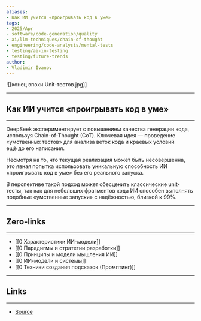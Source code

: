 ```yaml
---
aliases: 
- Как ИИ учится «проигрывать код в уме» 
tags:
- 2025/Apr
- software/code-generation/quality
- ai/llm-techniques/chain-of-thought
- engineering/code-analysis/mental-tests
- testing/ai-in-testing
- testing/future-trends
author:
- Vladimir Ivanov
---
```

![[конец эпохи Unit-тестов.jpg]]

-----
##  Как ИИ учится «проигрывать код в уме» 
-----
DeepSeek экспериментирует с повышением качества генерации кода, используя Chain-of-Thought (CoT). Ключевая идея — проведение «умственных тестов» для анализа веток кода и краевых условий ещё до его написания.

Несмотря на то, что текущая реализация может быть несовершенна, это явная попытка использовать уникальную способность ИИ «проигрывать код в уме» без его реального запуска. 

В перспективе такой подход может обесценить классические unit-тесты, так как для небольших фрагментов кода ИИ способен выполнять подобные «умственные запуски» с надёжностью, близкой к 99%.

---
## Zero-links
---
- [[0 Характеристики ИИ-модели]]
- [[0 Парадигмы и стратегии разработки]]
- [[0 Принципы и модели мышления ИИ]]
- [[0 ИИ-модели и системы]]
- [[0 Техники создания подсказок (Промптинг)]]

---
## Links
---
- [Source](https://t.me/turboproject/1617)